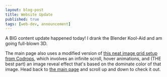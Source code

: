 ```yaml
---
layout: blog-post
title: Website Update
published: true
tags: [web-dev, announcement]
---
```

A BIG content update happened today! I drank the Blender Kool-Aid and am going full-blown 3D. 

The main page also uses a modified version of [this neat image grid setup from Codrops](http://tympanus.net/codrops/2014/05/15/recreating-the-design-samsung-grid-loading-effect/), which involves an infinite scroll, hover animations, and (THE best part) an image reveal effect that's based on the dominate color of that image. Head back to [the main page](http://crista-alejandre.com) and scroll up and down to check it out. 
